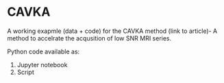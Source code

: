 # CAVKA
A working exapmle (data + code) for the CAVKA method (link to article)- A method to accelrate the acqusition of low SNR MRI series.

Python code available as:
1) Jupyter notebook
2) Script
